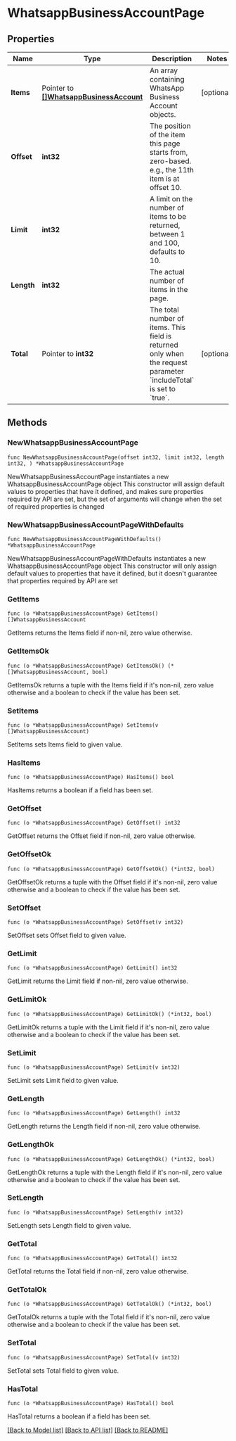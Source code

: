 # WhatsappBusinessAccountPage

## Properties

Name | Type | Description | Notes
------------ | ------------- | ------------- | -------------
**Items** | Pointer to [**[]WhatsappBusinessAccount**](WhatsappBusinessAccount.md) | An array containing WhatsApp Business Account objects. | [optional] 
**Offset** | **int32** | The position of the item this page starts from, zero-based. e.g., the 11th item is at offset 10. | 
**Limit** | **int32** | A limit on the number of items to be returned, between 1 and 100, defaults to 10. | 
**Length** | **int32** | The actual number of items in the page. | 
**Total** | Pointer to **int32** | The total number of items. This field is returned only when the request parameter &#x60;includeTotal&#x60; is set to &#x60;true&#x60;. | [optional] 

## Methods

### NewWhatsappBusinessAccountPage

`func NewWhatsappBusinessAccountPage(offset int32, limit int32, length int32, ) *WhatsappBusinessAccountPage`

NewWhatsappBusinessAccountPage instantiates a new WhatsappBusinessAccountPage object
This constructor will assign default values to properties that have it defined,
and makes sure properties required by API are set, but the set of arguments
will change when the set of required properties is changed

### NewWhatsappBusinessAccountPageWithDefaults

`func NewWhatsappBusinessAccountPageWithDefaults() *WhatsappBusinessAccountPage`

NewWhatsappBusinessAccountPageWithDefaults instantiates a new WhatsappBusinessAccountPage object
This constructor will only assign default values to properties that have it defined,
but it doesn't guarantee that properties required by API are set

### GetItems

`func (o *WhatsappBusinessAccountPage) GetItems() []WhatsappBusinessAccount`

GetItems returns the Items field if non-nil, zero value otherwise.

### GetItemsOk

`func (o *WhatsappBusinessAccountPage) GetItemsOk() (*[]WhatsappBusinessAccount, bool)`

GetItemsOk returns a tuple with the Items field if it's non-nil, zero value otherwise
and a boolean to check if the value has been set.

### SetItems

`func (o *WhatsappBusinessAccountPage) SetItems(v []WhatsappBusinessAccount)`

SetItems sets Items field to given value.

### HasItems

`func (o *WhatsappBusinessAccountPage) HasItems() bool`

HasItems returns a boolean if a field has been set.

### GetOffset

`func (o *WhatsappBusinessAccountPage) GetOffset() int32`

GetOffset returns the Offset field if non-nil, zero value otherwise.

### GetOffsetOk

`func (o *WhatsappBusinessAccountPage) GetOffsetOk() (*int32, bool)`

GetOffsetOk returns a tuple with the Offset field if it's non-nil, zero value otherwise
and a boolean to check if the value has been set.

### SetOffset

`func (o *WhatsappBusinessAccountPage) SetOffset(v int32)`

SetOffset sets Offset field to given value.


### GetLimit

`func (o *WhatsappBusinessAccountPage) GetLimit() int32`

GetLimit returns the Limit field if non-nil, zero value otherwise.

### GetLimitOk

`func (o *WhatsappBusinessAccountPage) GetLimitOk() (*int32, bool)`

GetLimitOk returns a tuple with the Limit field if it's non-nil, zero value otherwise
and a boolean to check if the value has been set.

### SetLimit

`func (o *WhatsappBusinessAccountPage) SetLimit(v int32)`

SetLimit sets Limit field to given value.


### GetLength

`func (o *WhatsappBusinessAccountPage) GetLength() int32`

GetLength returns the Length field if non-nil, zero value otherwise.

### GetLengthOk

`func (o *WhatsappBusinessAccountPage) GetLengthOk() (*int32, bool)`

GetLengthOk returns a tuple with the Length field if it's non-nil, zero value otherwise
and a boolean to check if the value has been set.

### SetLength

`func (o *WhatsappBusinessAccountPage) SetLength(v int32)`

SetLength sets Length field to given value.


### GetTotal

`func (o *WhatsappBusinessAccountPage) GetTotal() int32`

GetTotal returns the Total field if non-nil, zero value otherwise.

### GetTotalOk

`func (o *WhatsappBusinessAccountPage) GetTotalOk() (*int32, bool)`

GetTotalOk returns a tuple with the Total field if it's non-nil, zero value otherwise
and a boolean to check if the value has been set.

### SetTotal

`func (o *WhatsappBusinessAccountPage) SetTotal(v int32)`

SetTotal sets Total field to given value.

### HasTotal

`func (o *WhatsappBusinessAccountPage) HasTotal() bool`

HasTotal returns a boolean if a field has been set.


[[Back to Model list]](../README.md#documentation-for-models) [[Back to API list]](../README.md#documentation-for-api-endpoints) [[Back to README]](../README.md)


